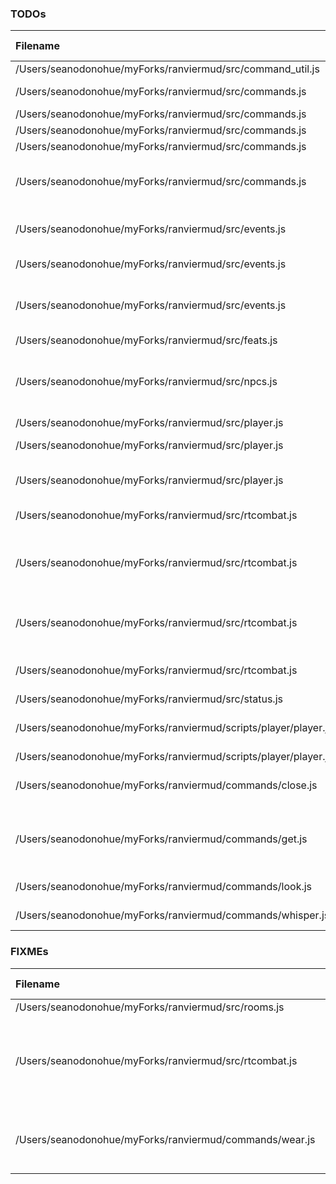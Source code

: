 ### TODOs
| Filename | line # | TODO
|:------|:------:|:------
| /Users/seanodonohue/myForks/ranviermud/src/command_util.js | 6 | findItemInEquipment
| /Users/seanodonohue/myForks/ranviermud/src/commands.js | 34 | Extract into individual files.
| /Users/seanodonohue/myForks/ranviermud/src/commands.js | 64 | boostAttr
| /Users/seanodonohue/myForks/ranviermud/src/commands.js | 65 | teleport
| /Users/seanodonohue/myForks/ranviermud/src/commands.js | 66 | invis
| /Users/seanodonohue/myForks/ranviermud/src/commands.js | 116 | Do the same way as above once you extract the admin commands.
| /Users/seanodonohue/myForks/ranviermud/src/events.js | 222 | Consider saving player here as well, and stuff.
| /Users/seanodonohue/myForks/ranviermud/src/events.js | 228 | Have load in player file?
| /Users/seanodonohue/myForks/ranviermud/src/events.js | 341 | Refactor as to not rely on negative conditionals as much?
| /Users/seanodonohue/myForks/ranviermud/src/feats.js | 114 | Cooldown?
| /Users/seanodonohue/myForks/ranviermud/src/npcs.js | 197 | Have spawn inventory but also add same inv functionality as player
| /Users/seanodonohue/myForks/ranviermud/src/player.js | 55 | Generated descs.
| /Users/seanodonohue/myForks/ranviermud/src/player.js | 247 | Consider using Random.roll instead.
| /Users/seanodonohue/myForks/ranviermud/src/player.js | 462 | Probably a better way to do this than toLowerCase.
| /Users/seanodonohue/myForks/ranviermud/src/rtcombat.js | 3 | Add strings for sanity damage
| /Users/seanodonohue/myForks/ranviermud/src/rtcombat.js | 4 | Enhance for co-op, allow for setInCombat of NPC with multiple players.
| /Users/seanodonohue/myForks/ranviermud/src/rtcombat.js | 256 | consider doing sanity damage to all other players in the room.
| /Users/seanodonohue/myForks/ranviermud/src/rtcombat.js | 280 | More candidates for utilification, I suppose.
| /Users/seanodonohue/myForks/ranviermud/src/status.js | 2 | Dry this up more.
| /Users/seanodonohue/myForks/ranviermud/scripts/player/player.js | 12 | Add check for action which ends regen or meditation.
| /Users/seanodonohue/myForks/ranviermud/scripts/player/player.js | 114 | Permadeath, add it.
| /Users/seanodonohue/myForks/ranviermud/commands/close.js | 8 | Dry up this and open.js since they are almost the same.
| /Users/seanodonohue/myForks/ranviermud/commands/get.js | 62 | Change to calculate based on character's strength and pack size vs. item weight/size.
| /Users/seanodonohue/myForks/ranviermud/commands/look.js | 69 | Improve based on player stats/skills?
| /Users/seanodonohue/myForks/ranviermud/commands/whisper.js | 2 | Refactor to be a channel.

### FIXMEs
| Filename | line # | FIXME
|:------|:------:|:------
| /Users/seanodonohue/myForks/ranviermud/src/rooms.js | 218 | 
| /Users/seanodonohue/myForks/ranviermud/src/rtcombat.js | 5 | For the love of all that is unholy, refactor this:
| /Users/seanodonohue/myForks/ranviermud/commands/wear.js | 69 | Add wear scripts to items.